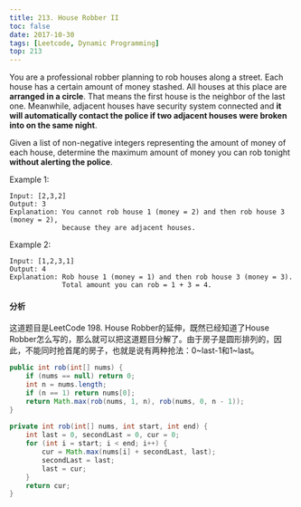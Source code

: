 ```yaml
---
title: 213. House Robber II
toc: false
date: 2017-10-30
tags: [Leetcode, Dynamic Programming]
top: 213
---
```


You are a professional robber planning to rob houses along a street. Each house has a certain amount of money stashed. All houses at this place are **arranged in a circle**. That means the first house is the neighbor of the last one. Meanwhile, adjacent houses have security system connected and **it will automatically contact the police if two adjacent houses were broken into on the same night**.

Given a list of non-negative integers representing the amount of money of each house, determine the maximum amount of money you can rob tonight **without alerting the police**.

Example 1:

```
Input: [2,3,2]
Output: 3
Explanation: You cannot rob house 1 (money = 2) and then rob house 3 (money = 2),
             because they are adjacent houses.
```

Example 2:

```
Input: [1,2,3,1]
Output: 4
Explanation: Rob house 1 (money = 1) and then rob house 3 (money = 3).
             Total amount you can rob = 1 + 3 = 4.
```


#### 分析


这道题目是LeetCode 198. House Robber的延伸，既然已经知道了House Robber怎么写的，那么就可以把这道题目分解了。由于房子是圆形排列的，因此，不能同时抢首尾的房子，也就是说有两种抢法：0~last-1和1~last。


```Java
public int rob(int[] nums) {
    if (nums == null) return 0;
    int n = nums.length;
    if (n == 1) return nums[0];
    return Math.max(rob(nums, 1, n), rob(nums, 0, n - 1));
}
    
private int rob(int[] nums, int start, int end) {
    int last = 0, secondLast = 0, cur = 0;
    for (int i = start; i < end; i++) {
        cur = Math.max(nums[i] + secondLast, last);
        secondLast = last;
        last = cur;
    }
    return cur;   
}
```